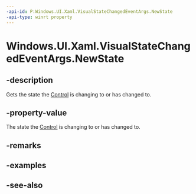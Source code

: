 ```yaml
---
-api-id: P:Windows.UI.Xaml.VisualStateChangedEventArgs.NewState
-api-type: winrt property
---
```


<!-- Property syntax
public Windows.UI.Xaml.VisualState NewState { get;  set; }
-->

# Windows.UI.Xaml.VisualStateChangedEventArgs.NewState

## -description
Gets the state the [Control](../windows.ui.xaml.controls/control.md) is changing to or has changed to.



## -property-value
The state the [Control](../windows.ui.xaml.controls/control.md) is changing to or has changed to.

## -remarks

## -examples

## -see-also
